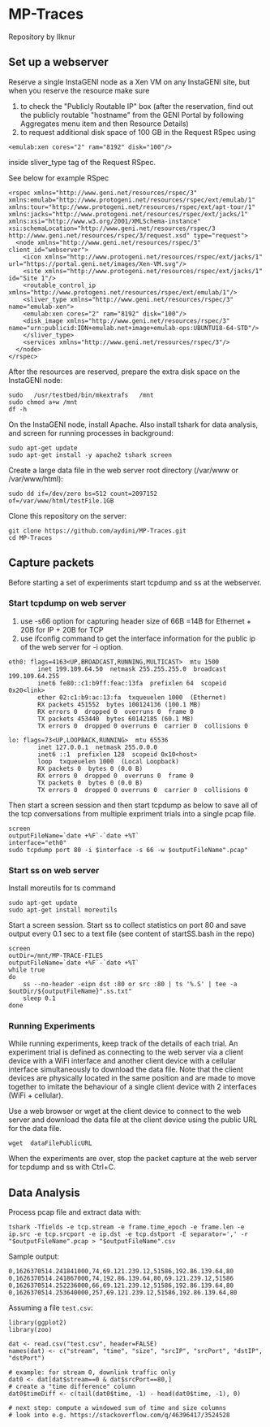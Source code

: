 # MP-Traces

Repository by Ilknur

## Set up a webserver

Reserve a single InstaGENI node as a Xen VM on any InstaGENI site, but when you reserve the resource make sure 
1) to check the "Publicly Routable IP" box (after the reservation, find out the publicly routable "hostname" from the GENI Portal by following Aggregates menu item  and then Resource Details)
2) to request additional disk space of 100 GB in the Request RSpec using 
```
<emulab:xen cores="2" ram="8192" disk="100"/>
```
inside sliver_type tag of the Request RSpec. 

See below for example RSpec
```
<rspec xmlns="http://www.geni.net/resources/rspec/3" xmlns:emulab="http://www.protogeni.net/resources/rspec/ext/emulab/1" xmlns:tour="http://www.protogeni.net/resources/rspec/ext/apt-tour/1" xmlns:jacks="http://www.protogeni.net/resources/rspec/ext/jacks/1" xmlns:xsi="http://www.w3.org/2001/XMLSchema-instance" xsi:schemaLocation="http://www.geni.net/resources/rspec/3    http://www.geni.net/resources/rspec/3/request.xsd" type="request">
  <node xmlns="http://www.geni.net/resources/rspec/3" client_id="webserver">
    <icon xmlns="http://www.protogeni.net/resources/rspec/ext/jacks/1" url="https://portal.geni.net/images/Xen-VM.svg"/>
    <site xmlns="http://www.protogeni.net/resources/rspec/ext/jacks/1" id="Site 1"/>
    <routable_control_ip xmlns="http://www.protogeni.net/resources/rspec/ext/emulab/1"/>
    <sliver_type xmlns="http://www.geni.net/resources/rspec/3" name="emulab-xen">
    <emulab:xen cores="2" ram="8192" disk="100"/>
    <disk_image xmlns="http://www.geni.net/resources/rspec/3" name="urn:publicid:IDN+emulab.net+image+emulab-ops:UBUNTU18-64-STD"/>
    </sliver_type>
    <services xmlns="http://www.geni.net/resources/rspec/3"/>
  </node>
</rspec>
```

After the resources are reserved, prepare the extra disk space on the InstaGENI node:
```
sudo   /usr/testbed/bin/mkextrafs   /mnt
sudo chmod a+w /mnt
df -h
```

On the InstaGENI node, install Apache. Also install tshark for data analysis, and screen for running processes in background:

```
sudo apt-get update
sudo apt-get install -y apache2 tshark screen
```

Create a large data file in the web server root directory (/var/www or /var/www/html):

```
sudo dd if=/dev/zero bs=512 count=2097152 of=/var/www/html/testFile.1GB
```

Clone this repository on the server:

```
git clone https://github.com/aydini/MP-Traces.git
cd MP-Traces
```

## Capture packets

Before starting a set of experiments start tcpdump and ss at the webserver.

### Start tcpdump on web server

1) use -s66 option for capturing header size of 66B =14B for Ethernet + 20B for IP + 20B for TCP
2) use ifconfig command to get the interface information for the public ip of the web server for -i option. 
```
eth0: flags=4163<UP,BROADCAST,RUNNING,MULTICAST>  mtu 1500
        inet 199.109.64.50  netmask 255.255.255.0  broadcast 199.109.64.255
        inet6 fe80::c1:b9ff:feac:13fa  prefixlen 64  scopeid 0x20<link>
        ether 02:c1:b9:ac:13:fa  txqueuelen 1000  (Ethernet)
        RX packets 451552  bytes 100124136 (100.1 MB)
        RX errors 0  dropped 0  overruns 0  frame 0
        TX packets 453440  bytes 60142185 (60.1 MB)
        TX errors 0  dropped 0 overruns 0  carrier 0  collisions 0

lo: flags=73<UP,LOOPBACK,RUNNING>  mtu 65536
        inet 127.0.0.1  netmask 255.0.0.0
        inet6 ::1  prefixlen 128  scopeid 0x10<host>
        loop  txqueuelen 1000  (Local Loopback)
        RX packets 0  bytes 0 (0.0 B)
        RX errors 0  dropped 0  overruns 0  frame 0
        TX packets 0  bytes 0 (0.0 B)
        TX errors 0  dropped 0 overruns 0  carrier 0  collisions 0
```
Then start a screen session and then start tcpdump as below to save all of the tcp conversations from multiple expriment trials into a single pcap file.

```
screen
outputFileName=`date +%F`-`date +%T` 
interface="eth0"
sudo tcpdump port 80 -i $interface -s 66 -w $outputFileName".pcap"
```
### Start ss on web server

Install moreutils for ts command

```
sudo apt-get update
sudo apt-get install moreutils
```
Start a screen session. Start ss to collect statistics on port 80 and save output every 0.1 sec to a text file (see content of startSS.bash in the repo) 

```
screen
outDir=/mnt/MP-TRACE-FILES
outputFileName=`date +%F`-`date +%T`
while true
do 
	ss --no-header -eipn dst :80 or src :80 | ts '%.S' | tee -a $outDir/${outputFileName}".ss.txt"
	sleep 0.1
done
```

### Running Experiments
While running experiments, keep track of the details of each trial. An experiment trial is defined as connecting to the web server via a client device with a WiFi interface and another client device with a cellular interface simultaneously to download the data file. Note that the client devices are physically located in the same position and are made to move together to imitate the behaviour of a single client device with 2 interfaces (WiFi + cellular). 

Use a web browser or wget at the client device to connect to the web server and download the data file at the client device using the public URL for the data file.

```
wget  dataFilePublicURL
```  
 
When the experiments are over, stop the packet capture at the web server for tcpdump and ss with Ctrl+C.

## Data Analysis

Process pcap file and extract data with:

```
tshark -Tfields -e tcp.stream -e frame.time_epoch -e frame.len -e ip.src -e tcp.srcport -e ip.dst -e tcp.dstport -E separator=',' -r "$outputFileName".pcap > "$outputFileName".csv
```
Sample output:

```
0,1626370514.241841000,74,69.121.239.12,51586,192.86.139.64,80
0,1626370514.241867000,74,192.86.139.64,80,69.121.239.12,51586
0,1626370514.252236000,66,69.121.239.12,51586,192.86.139.64,80
0,1626370514.253640000,257,69.121.239.12,51586,192.86.139.64,80
```


Assuming a file `test.csv`:

```
library(ggplot2)
library(zoo)

dat <- read.csv("test.csv", header=FALSE)
names(dat) <- c("stream", "time", "size", "srcIP", "srcPort", "dstIP", "dstPort")

# example: for stream 0, downlink traffic only
dat0 <- dat[dat$stream==0 & dat$srcPort==80,]
# create a "time difference" column
dat0$timeDiff <- c(tail(dat0$time, -1) - head(dat0$time, -1), 0)

# next step: compute a windowed sum of time and size columns
# look into e.g. https://stackoverflow.com/q/46396417/3524528
```
